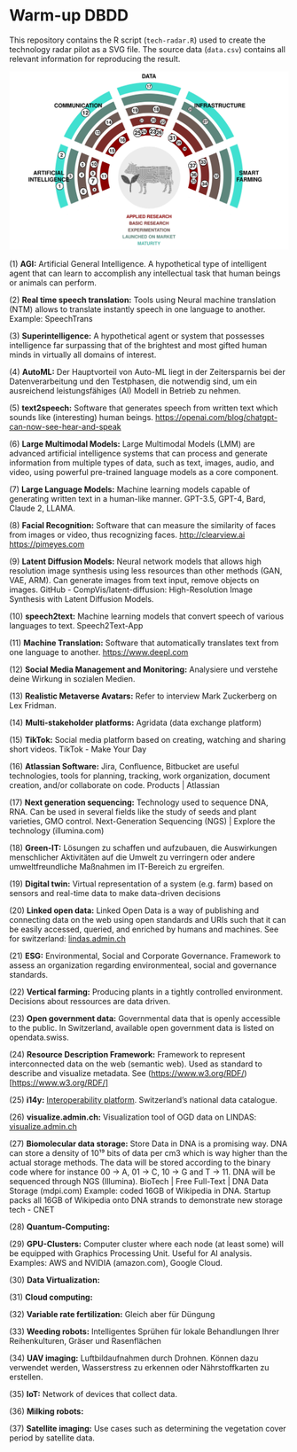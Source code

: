 # Warm-up DBDD

This repository contains the R script (`tech-radar.R`) used to create the technology radar pilot as a SVG file. The source data (`data.csv`) contains all relevant information for reproducing the result.

![Technology radar.](technology-radar.png)


(1) **AGI:** Artificial General Intelligence. A hypothetical type of intelligent agent that can learn to accomplish any intellectual task that human beings or animals can perform.

(2) **Real time speech translation:** Tools using Neural machine translation (NTM) allows to translate instantly speech in one language to another. Example: SpeechTrans

(3) **Superintelligence:** A hypothetical agent or system that possesses intelligence far surpassing that of the brightest and most gifted human minds in virtually all domains of interest.

(4) **AutoML:** Der Hauptvorteil von Auto-ML liegt in der Zeitersparnis bei der Datenverarbeitung und den Testphasen, die notwendig sind, um ein ausreichend leistungsfähiges (AI) Modell in Betrieb zu nehmen.

(5) **text2speech:** Software that generates speech from written text which sounds like (interesting) human beings. <https://openai.com/blog/chatgpt-can-now-see-hear-and-speak>

(6) **Large Multimodal Models:** Large Multimodal Models (LMM) are advanced artificial intelligence systems that can process and generate information from multiple types of data, such as text, images, audio, and video, using powerful pre-trained language models as a core component.

(7) **Large Language Models:** Machine learning models capable of generating written text in a human-like manner. GPT-3.5, GPT-4, Bard, Claude 2, LLAMA.

(8) **Facial Recognition:** Software that can measure the similarity of faces from images or video, thus recognizing faces. <http://clearview.ai> <https://pimeyes.com>

(9) **Latent Diffusion Models:** Neural network models that allows high resolution image synthesis using less resources than other methods (GAN, VAE, ARM). Can generate images from text input, remove objects on images. GitHub - CompVis/latent-diffusion: High-Resolution Image Synthesis with Latent Diffusion Models.

(10) **speech2text:** Machine learning models that convert speech of various languages to text. Speech2Text-App

(11) **Machine Translation:** Software that automatically translates text from one language to another. <https://www.deepl.com>

(12) **Social Media Management and Monitoring:** Analysiere und verstehe deine Wirkung in sozialen Medien.

(13) **Realistic Metaverse Avatars:** Refer to interview Mark Zuckerberg on Lex Fridman.

(14) **Multi-stakeholder platforms:** Agridata (data exchange platform)

(15) **TikTok:** Social media platform based on creating, watching and sharing short videos. TikTok - Make Your Day

(16) **Atlassian Software:** Jira, Confluence, Bitbucket are useful technologies, tools for planning, tracking, work organization, document creation, and/or collaborate on code. Products | Atlassian

(17) **Next generation sequencing:** Technology used to sequence DNA, RNA. Can be used in several fields like the study of seeds and plant varieties, GMO control. Next-Generation Sequencing (NGS) | Explore the technology (illumina.com)

(18) **Green-IT:** Lösungen zu schaffen und aufzubauen, die Auswirkungen menschlicher Aktivitäten auf die Umwelt zu verringern oder andere umweltfreundliche Maßnahmen im IT-Bereich zu ergreifen.

(19) **Digital twin:** Virtual representation of a system (e.g. farm) based on sensors and real-time data to make data-driven decisions

(20) **Linked open data:** Linked Open Data is a way of publishing and connecting data on the web using open standards and URIs such that it can be easily accessed, queried, and enriched by humans and machines. See for switzerland: [lindas.admin.ch](https://lindas.admin.ch/)

(21) **ESG:** Environmental, Social and Corporate Governance. Framework to assess an organization regarding environmenteal, social and governance standards.

(22) **Vertical farming:** Producing plants in a tightly controlled environment. Decisions about ressources are data driven.

(23) **Open government data:** Governmental data that is openly accessible to the public. In Switzerland, available open government data is listed on opendata.swiss.

(24) **Resource Description Framework:** Framework to represent interconnected data on the web (semantic web). Used as standard to describe and visualize metadata. See (https://www.w3.org/RDF/)[https://www.w3.org/RDF/]

(25) **i14y:** [Interoperability platform](https://www.i14y.admin.ch/en/home). Switzerland’s national data catalogue. 

(26) **visualize.admin.ch:** Visualization tool of OGD data on LINDAS: [visualize.admin.ch](visualize.admin.ch)

(27) **Biomolecular data storage:** Store Data in DNA is a promising way. DNA can store a density of 10¹⁹ bits of data per cm3 which is way higher than the actual storage methods. The data will be stored according to the binary code where for instance 00 -> A, 01 -> C, 10 -> G and T -> 11. DNA will be sequenced through NGS (Illumina). BioTech | Free Full-Text | DNA Data Storage (mdpi.com) Example: coded 16GB of Wikipedia in DNA. Startup packs all 16GB of Wikipedia onto DNA strands to demonstrate new storage tech - CNET

(28) **Quantum-Computing:** 

(29) **GPU-Clusters:** Computer cluster where each node (at least some) will be equipped with Graphics Processing Unit. Useful for AI analysis. Examples: AWS and NVIDIA (amazon.com), Google Cloud.

(30) **Data Virtualization:** 

(31) **Cloud computing:** 

(32) **Variable rate fertilization:** Gleich aber für Düngung

(33) **Weeding robots:** Intelligentes Sprühen für lokale Behandlungen Ihrer Reihenkulturen, Gräser und Rasenflächen

(34) **UAV imaging:** Luftbildaufnahmen durch Drohnen. Können dazu verwendet werden, Wasserstress zu erkennen oder Nährstoffkarten zu erstellen.

(35) **IoT:** Network of devices that collect data.

(36) **Milking robots:** 

(37) **Satellite imaging:** Use cases such as determining the vegetation cover period by satellite data.
